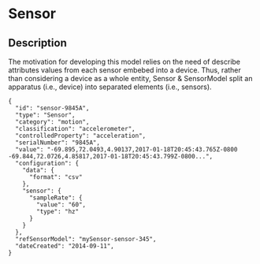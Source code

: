 # Sensor

## Description

The motivation for developing this model relies on the need of describe attributes values from each sensor embebed into a device. Thus, rather than considering a device as a whole entity, Sensor & SensorModel split an apparatus (i.e., device) into separated elements (i.e., sensors).

```
{
  "id": "sensor-9845A",
  "type": "Sensor",
  "category": "motion",
  "classification": "accelerometer",
  "controlledProperty": "acceleration",
  "serialNumber": "9845A",
  "value": "-69.895,72.0493,4.90137,2017-01-18T20:45:43.765Z-0800 -69.844,72.0726,4.85817,2017-01-18T20:45:43.799Z-0800...",
  "configuration": {
    "data": {  
      "format": "csv"
    },
    "sensor": {  
      "sampleRate": {
        "value": "60",
        "type": "hz"
      }
    }
  },
  "refSensorModel": "mySensor-sensor-345",
  "dateCreated": "2014-09-11",
}
```
